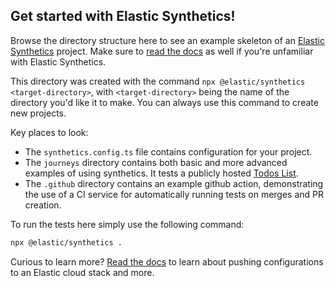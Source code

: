 ## Get started with Elastic Synthetics!

Browse the directory structure here to see an example skeleton of an [Elastic Synthetics](https://www.elastic.co/observability/synthetic-monitoring) project.
Make sure to [read the docs](https://www.elastic.co/guide/en/observability/current/monitor-uptime-synthetics.html) as well if you're unfamiliar with Elastic Synthetics.

This directory was created with the command `npx @elastic/synthetics <target-directory>`, with `<target-directory>` being the name of the directory you'd like it to make.
You can always use this command to create new projects.

Key places to look:

- The `synthetics.config.ts` file contains configuration for your project.
- The `journeys` directory contains both basic and more advanced examples of using synthetics. It tests a publicly hosted [Todos List](https://elastic.github.io/synthetics-demo/).
- The `.github` directory contains an example github action, demonstrating the use of a CI service for automatically running tests on merges and PR creation.

To run the tests here simply use the following command:

```bash
npx @elastic/synthetics .
```

Curious to learn more? [Read the docs](https://www.elastic.co/guide/en/observability/current/monitor-uptime-synthetics.html) to learn about pushing configurations to an Elastic cloud stack and more.
